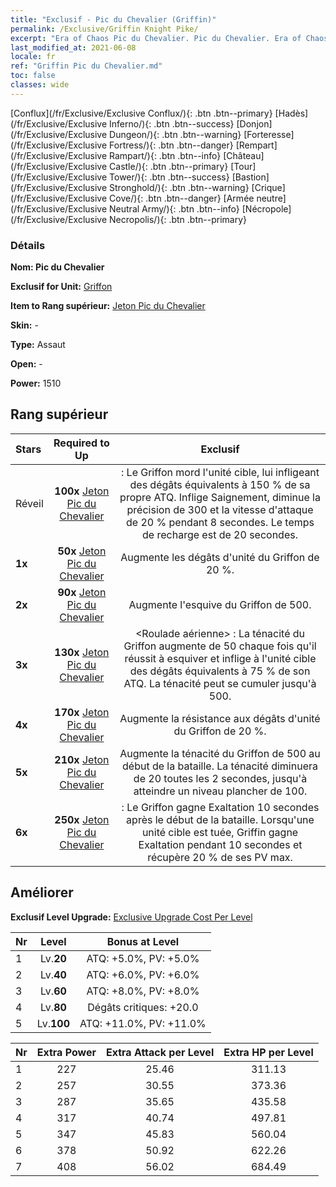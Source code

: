 ```yaml
---
title: "Exclusif - Pic du Chevalier (Griffin)"
permalink: /Exclusive/Griffin Knight Pike/
excerpt: "Era of Chaos Pic du Chevalier. Pic du Chevalier. Era of Chaos Exclusif Pic du Chevalier. Griffon Exclusif."
last_modified_at: 2021-06-08
locale: fr
ref: "Griffin Pic du Chevalier.md"
toc: false
classes: wide
---
```

 [Conflux](/fr/Exclusive/Exclusive Conflux/){: .btn .btn--primary} [Hadès](/fr/Exclusive/Exclusive Inferno/){: .btn .btn--success} [Donjon](/fr/Exclusive/Exclusive Dungeon/){: .btn .btn--warning} [Forteresse](/fr/Exclusive/Exclusive Fortress/){: .btn .btn--danger} [Rempart](/fr/Exclusive/Exclusive Rampart/){: .btn .btn--info} [Château](/fr/Exclusive/Exclusive Castle/){: .btn .btn--primary} [Tour](/fr/Exclusive/Exclusive Tower/){: .btn .btn--success} [Bastion](/fr/Exclusive/Exclusive Stronghold/){: .btn .btn--warning} [Crique](/fr/Exclusive/Exclusive Cove/){: .btn .btn--danger} [Armée neutre](/fr/Exclusive/Exclusive Neutral Army/){: .btn .btn--info} [Nécropole](/fr/Exclusive/Exclusive Necropolis/){: .btn .btn--primary} 

### Détails
 **Nom: Pic du Chevalier** 

 **Exclusif for Unit:** [Griffon](/fr/units/Griffin/) 

 **Item to Rang supérieur:** [Jeton Pic du Chevalier](/ItemsFR/con_916/)

 **Skin:** -

 **Type:** Assaut

 **Open:** -

 **Power:** 1510

## Rang supérieur

  |     Stars    |  Required to Up | Exclusif |
  |:-------------|:---------------:|:---------------:|
  |  Réveil  | **100x** [Jeton Pic du Chevalier](/ItemsFR/con_916/) | <Coup de bec> : Le Griffon mord l'unité cible, lui infligeant des dégâts équivalents à 150 % de sa propre ATQ. Inflige Saignement, diminue la précision de 300 et la vitesse d'attaque de 20 % pendant 8 secondes. Le temps de recharge est de 20 secondes. |
  | **1x** <i class="fas fa-star"/> | **50x** [Jeton Pic du Chevalier](/ItemsFR/con_916/) | Augmente les dégâts d'unité du Griffon de 20 %. |
  | **2x** <i class="fas fa-star"/> | **90x** [Jeton Pic du Chevalier](/ItemsFR/con_916/) | Augmente l'esquive du Griffon de 500. |
  | **3x** <i class="fas fa-star"/> | **130x** [Jeton Pic du Chevalier](/ItemsFR/con_916/) | <Roulade aérienne> : La ténacité du Griffon augmente de 50 chaque fois qu'il réussit à esquiver et inflige à l'unité cible des dégâts équivalents à 75 % de son ATQ. La ténacité peut se cumuler jusqu'à 500. |
  | **4x** <i class="fas fa-star"/> | **170x** [Jeton Pic du Chevalier](/ItemsFR/con_916/) | Augmente la résistance aux dégâts d'unité du Griffon de 20 %. |
  | **5x** <i class="fas fa-star"/> | **210x** [Jeton Pic du Chevalier](/ItemsFR/con_916/) | Augmente la ténacité du Griffon de 500 au début de la bataille. La ténacité diminuera de 20 toutes les 2 secondes, jusqu'à atteindre un niveau plancher de 100. |
  | **6x** <i class="fas fa-star"/> | **250x** [Jeton Pic du Chevalier](/ItemsFR/con_916/) | <Instinct animal> : Le Griffon gagne Exaltation 10 secondes après le début de la bataille. Lorsqu'une unité cible est tuée, Griffin gagne Exaltation pendant 10 secondes et récupère 20 % de ses PV max. |


## Améliorer
 **Exclusif Level Upgrade:** [Exclusive Upgrade Cost Per Level](/Exclusive/ExclusiveUpgradeCostPerLevel/)

  |  Nr  |   Level  | Bonus at Level |
  |:-----|:--------:|:--------------:|
  | 1 | Lv.**20** | ATQ: +5.0%, PV: +5.0% |
  | 2 | Lv.**40** | ATQ: +6.0%, PV: +6.0% |
  | 3 | Lv.**60** | ATQ: +8.0%, PV: +8.0% |
  | 4 | Lv.**80** | Dégâts critiques: +20.0 |
  | 5 | Lv.**100** | ATQ: +11.0%, PV: +11.0% |


  |  Nr  |  Extra Power | Extra Attack per Level | Extra HP per Level |
  |:-----|:--------:|:--------:|:--------:|
  | 1 | 227 | 25.46 | 311.13 |
  | 2 | 257 | 30.55 | 373.36 |
  | 3 | 287 | 35.65 | 435.58 |
  | 4 | 317 | 40.74 | 497.81 |
  | 5 | 347 | 45.83 | 560.04 |
  | 6 | 378 | 50.92 | 622.26 |
  | 7 | 408 | 56.02 | 684.49 |


